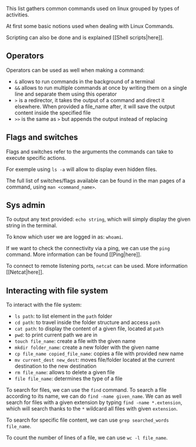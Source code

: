 This list gathers common commands used on linux grouped by types of activities.

At first some basic notions used when dealing with Linux Commands.

Scripting can also be done and is explained [[Shell scripts|here]].
## Operators

Operators can be used as well when making a command:
- `&` allows to run commands in the background of a terminal
- `&&` allows to run multiple commands at once by writing them on a single line and separate them using this operator
- `>` is a redirector, it takes the output of a command and direct it elsewhere. When provided a file_name after, it will save the output content inside the specified file
- `>>` is the same as `>` but appends the output instead of replacing

## Flags and switches

Flags and switches refer to the arguments the commands can take to execute specific actions.

For exemple using `ls -a` will allow to display even hidden files.

The full list of switches/flags available can be found in the man pages of a command, using `man <command_name>`.
## Sys admin

To output any text provided: `echo string`, which will simply display the given string in the terminal.

To know which user we are logged in as: `whoami`.

If we want to check the connectivity via a ping, we can use the `ping` command. More information can be found [[Ping|here]].

To connect to remote listening ports, `netcat` can be used. More information [[Netcat|here]].
## Interacting with file system

To interact with the file system:
- `ls path`: to list element in the `path` folder
- `cd path`: to travel inside the folder structure and access `path`
- `cat path`: to display the content of a given file, located at `path`
- `pwd`: to print current path we are in
- `touch file_name`: create a file with the given name
- `mkdir folder_name`: create a new folder with the given name
-  `cp file_name copied_file_name`: copies a file with provided new name
- `mv current_dest new_dest`: moves file/folder located at the current destination to the new destination
- `rm file_name`: allows to delete a given file
- `file file_name`: determines the type of a file

To search for files, we can use the `find` command. To search a file according to its name, we can do `find -name given_name`. We can as well search for files with a given extension by typing `find -name *.extension`, which will search thanks to the `*` wildcard all files with given `extension`.

To search for specific file content, we can use `grep searched_words file_name`. 

To count the number of lines of a file, we can use `wc -l file_name`.